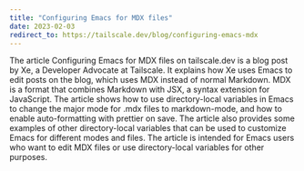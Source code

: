 ```yaml
---
title: "Configuring Emacs for MDX files"
date: 2023-02-03
redirect_to: https://tailscale.dev/blog/configuring-emacs-mdx
---
```


<xeblog-conv name="Mimi" mood="happy">The article Configuring Emacs for MDX files on tailscale.dev is a blog post by Xe, a Developer Advocate at Tailscale. It explains how Xe uses Emacs to edit posts on the blog, which uses MDX instead of normal Markdown. MDX is a format that combines Markdown with JSX, a syntax extension for JavaScript. The article shows how to use directory-local variables in Emacs to change the major mode for .mdx files to markdown-mode, and how to enable auto-formatting with prettier on save. The article also provides some examples of other directory-local variables that can be used to customize Emacs for different modes and files. The article is intended for Emacs users who want to edit MDX files or use directory-local variables for other purposes.</xeblog-conv>
